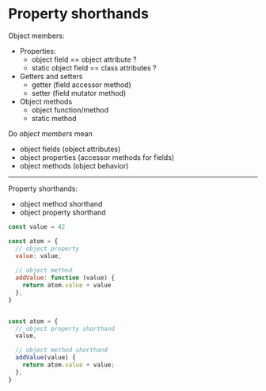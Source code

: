 # Property shorthands

Object members:
* Properties:
  - object field == object attribute ?
  - static object field == class attributes ?
* Getters and setters
  - getter (field accessor method)
  - setter (field mutator method)
* Object methods
  - object function/method
  - static method

Do *object members* mean
- object fields (object attributes)
- object properties (accessor methods for fields)
- object methods (object behavior)

---


Property shorthands:
- object method shorthand
- object property shorthand

```js
const value = 42

const atom = {
  // object property
  value: value,
  
  // object method
  addValue: function (value) {
    return atom.value + value
  },
}


const atom = {
  // object property shorthand
  value,

  // object method shorthand
  addValue(value) {
    return atom.value + value;
  },
}
```
